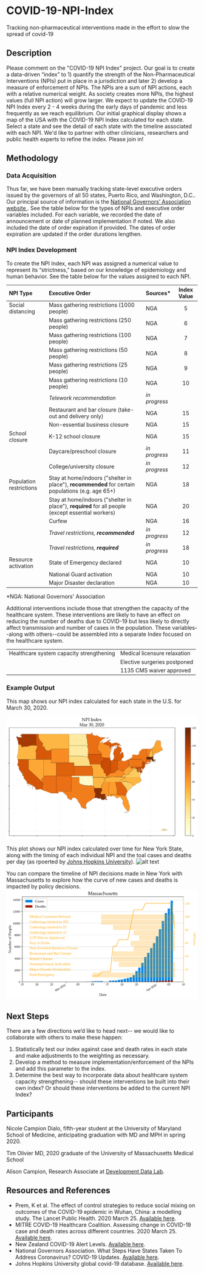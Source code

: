 # COVID-19-NPI-Index
Tracking non-pharmaceutical interventions made in the effort to slow the spread of covid-19

## Description
Please comment on the "COVID-19 NPI Index" project. Our goal is to create a data-driven “index” to 1) quantify the strength of the Non-Pharmaceutical Interventions (NPIs) put in place in a jurisdiction and later 2) develop a measure of enforcement of NPIs. The NPIs are a sum of NPI actions, each with a relative numerical weight. As society creates more NPIs, the highest values (full NPI action) will grow larger. We expect to update the COVID-19 NPI Index every 2 - 4 weeks during the early days of pandemic and less frequently as we reach equilibrium. Our initial graphical display shows a map of the USA with the COVID-19 NPI Index calculated for each state. Select a state and see the detail of each state with the timeline associated with each NPI. We'd like to partner with other clinicians, researchers and public health experts to refine the index. Please join in!


## Methodology
### Data Acquisition
Thus far, we have been manually tracking state-level executive orders issued by the governors of all 50 states, Puerto Rico, and Washington, D.C.. Our principal source of information is the [National Governors’ Association website ](https://www.nga.org/coronavirus/). See the table below for the types of NPIs and executive order variables included. For each variable, we recorded the date of announcement or date of planned implementation if noted. We also included the date of order expiration if provided. The dates of order expiration are updated if the order durations lengthen.

### NPI Index Development
To create the NPI Index, each NPI was assigned a numerical value to represent its “strictness,” based on our knowledge of epidemiology and human behavior. See the table below for the values assigned to each NPI.

| NPI Type        | Executive Order    | Sources*        | Index Value |
|:--------------- |:------------------ |:--------------|:------------:|
| Social distancing | Mass gathering restrictions (1000 people) |  NGA | 5 |
| | Mass gathering restrictions (250 people) | NGA | 6 |
| | Mass gathering restrictions (100 people) | NGA | 7 | 
| | Mass gathering restrictions (50 people) | NGA | 8 | 
| | Mass gathering restrictions (25 people) | NGA | 9 | 
| | Mass gathering restrictions (10 people) | NGA | 10 |
| | *Telework recommendation* | *in progress* |  |
| | Restaurant and bar closure (take-out and delivery only) | NGA | 15 | 
| | Non-essential business closure | NGA | 15 |  
| School closure | K-12 school closure | NGA |  15 | 
| | Daycare/preschool closure | *in progress* | 11 | 
| | College/university closure |  *in progress* | 12 |
| Population restrictions | Stay at home/indoors ("shelter in place"), **recommended** for certain populations (e.g. age 65+) | NGA | 18 | 
| | Stay at home/indoors ("shelter in place"), **required** for all people (except essential workers) | NGA | 20 | 
| | Curfew | NGA | 16 | 
| | *Travel restrictions, **recommended*** | *in progress* | 12 | 
| | *Travel restrictions, **required*** | *in progress* | 18 | 
| Resource activation | State of Emergency declared | NGA | 10 | 
| | National Guard activation | NGA | 10 | 
| | Major Disaster declaration | NGA | 10 | 

*NGA: National Governors' Association

Additional interventions include those that strengthen the capacity of the healthcare system. These interventions are likely to have an effect on reducing the number of deaths due to COVID-19 but less likely to directly affect transmission and number of cases in the population. These variables--along with others--could be assembled into a separate Index focused on the healthcare system.

|     |     |
|:--------------- |:------------------ |
| Healthcare system capacity strengthening | Medical licensure relaxation |
| | Elective surgeries postponed |
| | 1135 CMS waiver approved |

### Example Output
This map shows our NPI index calculated for each state in the U.S. for March 30, 2020.

![alt text](https://github.com/alison-campion/COVID-19-NPI-Index/blob/master/data/npi_index_example.png "Example NPI Index")

This plot shows our NPI index calculated over time for New York State, along with the timing of each individual NPI and the toal cases and deaths per day (as rpoerted by [Johns Hopkins University](https://github.com/CSSEGISandData/COVID-19)).
![alt text](https://github.com/alison-campion/COVID-19-NPI-Index/blob/master/data/New_York_npi_scaled.png "Example state-level data (NY)")

You can compare the timeline of NPI decisions made in New York with Massachusetts to explore how the curve of new cases and deaths is impacted by policy decisions.
![alt text](https://github.com/alison-campion/COVID-19-NPI-Index/blob/master/data/Massachusetts_npi.png "Example state-level data (MA)")

## Next Steps
There are a few directions we’d like to head next-- we would like to collaborate with others to make these happen:
1) Statistically test our index against case and death rates in each state and make adjustments to the weighting as necessary.
2) Develop a method to measure implementation/enforcement of the NPIs and add this parameter to the index.
3) Determine the best way to incorporate data about healthcare system capacity strengthening-- should these interventions be built into their own index? Or should these interventions be added to the current NPI Index?


## Participants

Nicole Campion Dialo, fifth-year student at the University of Maryland School of Medicine, anticipating graduation with MD and MPH in spring 2020.

Tim Olivier MD, 2020 graduate of the University of Massachusetts Medical School

Alison Campion, Research Associate at [Development Data Lab](http://www.devdatalab.org/).


## Resources and References
* Prem, K et al. The effect of control strategies to reduce social mixing on outcomes of the COVID-19 epidemic in Wuhan, China: a modelling study. The Lancet Public Health. 2020 March 25. [Available here](https://www.thelancet.com/journals/lanpub/article/PIIS2468-2667(20)30073-6/fulltext).
* MITRE COVID-19 Healthcare Coalition. Assessing change in COVID-19 case and death rates across different countries. 2020 March 25. [Available here](https://c19hcc.org/resource/country-comparison#case_and_death_counts_over_time).
* New Zealand COVID-19 Alert Levels. [Available here](https://covid19.govt.nz/assets/COVID_Alert-levels_v2.pdf).
* National Governors Association. What Steps Have States Taken To Address Coronavirus? COVID-19 Updates. [Available here](https://www.nga.org/coronavirus/).
* Johns Hopkins University global covid-19 database. [Available here](https://github.com/CSSEGISandData/COVID-19).

